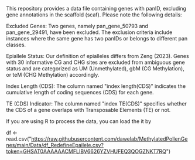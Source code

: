 This repository provides a data file containing genes with panID, excluding gene annotations in the scaffold (scaf). Please note the following details:

Excluded Genes: Two genes, namely pan_gene_50793 and pan_gene_29491, have been excluded. The exclusion criteria include instances where the same gene has two panIDs or belongs to different pan classes.

Epiallele Status: Our definition of epialleles differs from Zeng (2023). Genes with 30 informative CG and CHG sites are excluded from ambiguous gene status and are categorized as UM (Unmethylated), gbM (CG Methylation), or teM (CHG Methylation) accordingly.

Index Length (CDS): The column named "index length(CDS)" indicates the cumulative length of coding sequences (CDS) for each gene.

TE (CDS) Indicator: The column named "index TE(CDS)" specifies whether the CDS of a gene overlaps with Transposable Elements (TE) or not.

If you are using R to process the data, you can load the it by

df <- read.csv("https://raw.githubusercontent.com/dawelab/MethylatedPollenGenes/main/Data/df_RedefineEpailele.csv?token=GHSAT0AAAAAACMFLIBV6626YZVHUFEQ3QOGZNKT7RQ")


